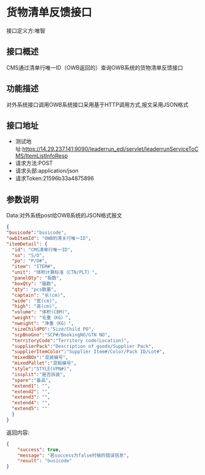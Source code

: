 # 货物清单反馈接口

接口定义方:唯智

## 接口概述

  CMS通过清单行唯一ID（OWB返回的）查询OWB系统的货物清单反馈接口
  
## 功能描述

  对外系统接口调用OWB系统接口采用基于HTTP调用方式,报文采用JSON格式

## 接口地址  
  
  * 测试地址:https://14.29.237.141:9090/leaderrun_edi/servlet/leaderrunServiceToCMS/ItemListInfoResp
  * 请求方法:POST
  * 请求头部:application/json
  * 请求Token:21596b33a4875896
  
## 参数说明
  
  Data:对外系统post给OWB系统的JSON格式报文
  
  ```json
{
  "busicode":"busicode",
  "owbItemId": "OWB的清关行唯一ID",
  "itemDetail": {
	"id": "CMS清单行唯一ID",
	"so": "S/O",
	"po": "P/O#",
	"item": "ITEM#",
	"unit": "体积计算标准（CTN/PLT）",
	"panelQty": "板数",
	"boxQty": "箱数",
	"qty": "pcs数量",
	"captain": "长(cm)",
	"wide": "宽(cm)",
	"high": "高(cm)",
	"volume": "体积(CBM)",
	"weight": "毛重（KG）",
	"nweight": "净重（KG）",
	"sizeChildPO":"Size/Child PO",
	"scpBnoGno":"SCP#/BookingNO/GTN NO",
	"territoryCode":"Territory code(Location)",
	"supplierPack":"Description of goods/Supplier Pack",
	"supplierItemColor":"Supplier Item#/Color/Pack ID/Lot#",
	"mixedBOx":"混装编号",
	"mixedPallet":"混板编号",
	"style":"STYLE(VPN#)",
	"issplit":"是否拆装",
	"spare":"备品",
	"extend1": "",
	"extend2": "",
	"extend3": "",
	"extend4": "",
	"extend5": ""
	}
}

```
  
返回内容:
```json
{
    "success": true,
    "message": "若success为false时候的错误信息",
    "result": "busicode"
}
```

